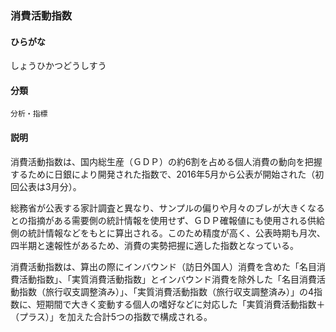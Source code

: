 <div style="display:none;">

## [あ行](securities-terms?id=あ行)
## [か行](securities-terms?id=か行)
## [さ行](securities-terms?id=さ行)

</div>

### 消費活動指数

#### ひらがな

しょうひかつどうしすう

#### 分類

`分析・指標`

#### 説明

消費活動指数は、国内総生産（ＧＤＰ）の約6割を占める個人消費の動向を把握するために日銀により開発された指数で、2016年5月から公表が開始された（初回公表は3月分）。
 
総務省が公表する家計調査と異なり、サンプルの偏りや月々のブレが大きくなるとの指摘がある需要側の統計情報を使用せず、ＧＤＰ確報値にも使用される供給側の統計情報などをもとに算出される。このため精度が高く、公表時期も月次、四半期と速報性があるため、消費の実勢把握に適した指数となっている。
 
消費活動指数は、算出の際にインバウンド（訪日外国人）消費を含めた「名目消費活動指数」、「実質消費活動指数」とインバウンド消費を除外した「名目消費活動指数（旅行収支調整済み）」、「実質消費活動指数（旅行収支調整済み）」の4指数に、短期間で大きく変動する個人の嗜好などに対応した「実質消費活動指数＋（プラス）」を加えた合計5つの指数で構成される。

<div style="display:none;">

## [た行](securities-terms?id=た行)
## [な行](securities-terms?id=な行)
## [は行](securities-terms?id=は行)
## [ま行](securities-terms?id=ま行)
## [や行](securities-terms?id=や行)
## [ら行](securities-terms?id=ら行)
## [わ行](securities-terms?id=わ行)
## [英数字・記号](securities-terms?id=英数字・記号)

</div>

